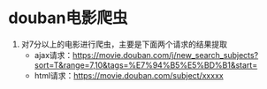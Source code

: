 # douban电影爬虫
1. 对7分以上的电影进行爬虫，主要是下面两个请求的结果提取
    - ajax请求：https://movie.douban.com/j/new_search_subjects?sort=T&range=7,10&tags=%E7%94%B5%E5%BD%B1&start=
    - html请求：https://movie.douban.com/subject/xxxxx
